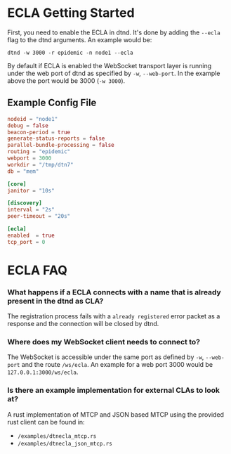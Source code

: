 # ECLA Getting Started

First, you need to enable the ECLA in dtnd. It's done by adding the ``--ecla`` flag to the dtnd arguments. An example would be:

```
dtnd -w 3000 -r epidemic -n node1 --ecla
```

By default if ECLA is enabled the WebSocket transport layer is running under the web port of dtnd as specified by ``-w``, ``--web-port``. In the example above the port would be 3000 (``-w 3000``).

## Example Config File

```toml
nodeid = "node1"
debug = false
beacon-period = true
generate-status-reports = false
parallel-bundle-processing = false
routing = "epidemic"
webport = 3000
workdir = "/tmp/dtn7"
db = "mem"

[core]
janitor = "10s"

[discovery]
interval = "2s"
peer-timeout = "20s"

[ecla]
enabled  = true
tcp_port = 0
```


# ECLA FAQ

### What happens if a ECLA connects with a name that is already present in the dtnd as CLA?

The registration process fails with a ``already registered`` error packet as a response and the connection will be closed by dtnd.

### Where does my WebSocket client needs to connect to?

The WebSocket is accessible under the same port as defined by ``-w``, ``--web-port`` and the route ``/ws/ecla``. An example for a web port 3000 would be ``127.0.0.1:3000/ws/ecla``.

### Is there an example implementation for external CLAs to look at?

A rust implementation of MTCP and JSON based MTCP using the provided rust client can be found in:
- ``/examples/dtnecla_mtcp.rs``
- ``/examples/dtnecla_json_mtcp.rs``